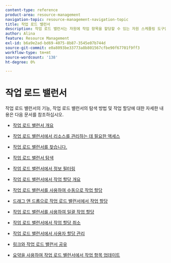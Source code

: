 ```yaml
---
content-type: reference
product-area: resource-management
navigation-topic: resource-management-navigation-topic
title: 작업 로드 밸런서
description: 작업 로드 밸런서는 자원에 작업 항목을 할당할 수 있는 자원 스케줄링 도구입니다.
author: Alina
feature: Resource Management
exl-id: b6a9e2ad-bd69-4075-8b87-3545e07b744d
source-git-commit: e0a8093be33773a8b801567cfbe90f67701f9ff3
workflow-type: tm+mt
source-wordcount: '138'
ht-degree: 0%

---
```


# 작업 로드 밸런서

작업 로드 밸런서의 기능, 작업 로드 밸런서의 탐색 방법 및 작업 할당에 대한 자세한 내용은 다음 문서를 참조하십시오.

* [작업 로드 밸런서 개요](../../resource-mgmt/workload-balancer/overview-workload-balancer.md)
* [작업 로드 밸런서에서 리소스를 관리하는 데 필요한 액세스](../../resource-mgmt/workload-balancer/access-needed-manage-resources-balancer.md)
* [작업 로드 밸런서를 찾습니다.](../../resource-mgmt/workload-balancer/locate-workload-balancer.md)
* [작업 로드 밸런서 탐색](../../resource-mgmt/workload-balancer/navigate-the-workload-balancer.md)
* [작업 로드 밸런서에서 정보 필터링](../../resource-mgmt/workload-balancer/filter-information-workload-balancer.md)
* [작업 로드 밸런서에서 작업 할당 개요](../../resource-mgmt/workload-balancer/assign-work-in-workload-balancer.md)
* [작업 로드 밸런서를 사용하여 수동으로 작업 할당](../../resource-mgmt/workload-balancer/assign-work-in-workload-balancer-manually.md)
* [드래그 앤 드롭으로 작업 로드 밸런서에서 작업 할당](../../resource-mgmt/workload-balancer/assign-work-in-workload-balancer-by-drag-and-drop.md)
* [작업 로드 밸런서를 사용하여 일괄 작업 할당](../../resource-mgmt/workload-balancer/assign-work-in-workload-balancer-in-bulk.md)
* [작업 로드 밸런서에서 작업 할당 취소](../../resource-mgmt/workload-balancer/unassign-work-in-workload-balancer.md)
* [작업 로드 밸런서에서 사용자 할당 관리](../../resource-mgmt/workload-balancer/manage-user-allocations-workload-balancer.md)
* [링크와 작업 로드 밸런서 공유](../../resource-mgmt/workload-balancer/share-link-for-workload-balancer.md)

   <!--
  <li data-mc-conditions="QuicksilverOrClassic.Draft mode"><a href="../../resource-mgmt/workload-balancer/add-custom-section-for-balancer.md" class="MCXref xref" xrefformat="{para}">Add a custom section to display the Workload Balancer </a> </li>
  -->

   <!--
  <li data-mc-conditions="QuicksilverOrClassic.Draft mode"><a href="../../resource-mgmt/workload-balancer/what-if-scenarios-balancer.md" class="MCXref xref" xrefformat="{para}">Perform 'what-if' scenarios in the Workload Balancer</a> </li>
  -->

* [요약을 사용하여 작업 로드 밸런서에서 작업 항목 업데이트](../../resource-mgmt/workload-balancer/update-items-in-summary-panel-in-workload-balancer.md)
